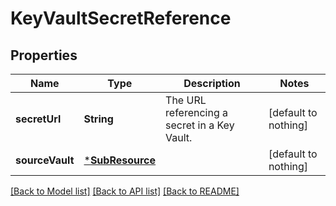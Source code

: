 # KeyVaultSecretReference


## Properties
Name | Type | Description | Notes
------------ | ------------- | ------------- | -------------
**secretUrl** | **String** | The URL referencing a secret in a Key Vault. | [default to nothing]
**sourceVault** | [***SubResource**](SubResource.md) |  | [default to nothing]


[[Back to Model list]](../README.md#models) [[Back to API list]](../README.md#api-endpoints) [[Back to README]](../README.md)


